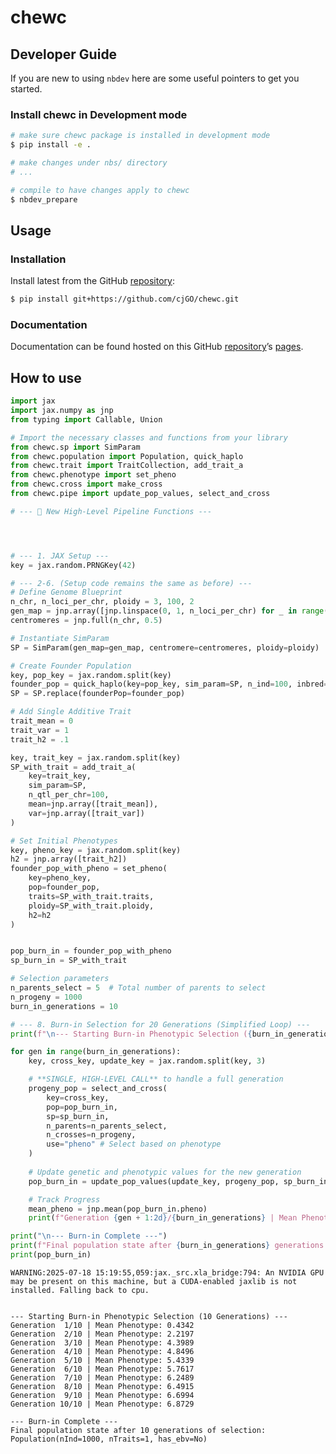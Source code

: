 # chewc


<!-- WARNING: THIS FILE WAS AUTOGENERATED! DO NOT EDIT! -->

## Developer Guide

If you are new to using `nbdev` here are some useful pointers to get you
started.

### Install chewc in Development mode

``` sh
# make sure chewc package is installed in development mode
$ pip install -e .

# make changes under nbs/ directory
# ...

# compile to have changes apply to chewc
$ nbdev_prepare
```

## Usage

### Installation

Install latest from the GitHub
[repository](https://github.com/cjGO/chewc):

``` sh
$ pip install git+https://github.com/cjGO/chewc.git
```

### Documentation

Documentation can be found hosted on this GitHub
[repository](https://github.com/cjGO/chewc)’s
[pages](https://cjGO.github.io/chewc/).

## How to use

``` python
import jax
import jax.numpy as jnp
from typing import Callable, Union

# Import the necessary classes and functions from your library
from chewc.sp import SimParam
from chewc.population import Population, quick_haplo
from chewc.trait import TraitCollection, add_trait_a
from chewc.phenotype import set_pheno
from chewc.cross import make_cross
from chewc.pipe import update_pop_values, select_and_cross

# --- 🧬 New High-Level Pipeline Functions ---




# --- 1. JAX Setup ---
key = jax.random.PRNGKey(42)

# --- 2-6. (Setup code remains the same as before) ---
# Define Genome Blueprint
n_chr, n_loci_per_chr, ploidy = 3, 100, 2
gen_map = jnp.array([jnp.linspace(0, 1, n_loci_per_chr) for _ in range(n_chr)])
centromeres = jnp.full(n_chr, 0.5)

# Instantiate SimParam
SP = SimParam(gen_map=gen_map, centromere=centromeres, ploidy=ploidy)

# Create Founder Population
key, pop_key = jax.random.split(key)
founder_pop = quick_haplo(key=pop_key, sim_param=SP, n_ind=100, inbred=False)
SP = SP.replace(founderPop=founder_pop)

# Add Single Additive Trait
trait_mean = 0
trait_var = 1
trait_h2 = .1

key, trait_key = jax.random.split(key)
SP_with_trait = add_trait_a(
    key=trait_key,
    sim_param=SP,
    n_qtl_per_chr=100,
    mean=jnp.array([trait_mean]),
    var=jnp.array([trait_var])
)

# Set Initial Phenotypes
key, pheno_key = jax.random.split(key)
h2 = jnp.array([trait_h2])
founder_pop_with_pheno = set_pheno(
    key=pheno_key,
    pop=founder_pop,
    traits=SP_with_trait.traits,
    ploidy=SP_with_trait.ploidy,
    h2=h2
)


pop_burn_in = founder_pop_with_pheno
sp_burn_in = SP_with_trait

# Selection parameters
n_parents_select = 5  # Total number of parents to select
n_progeny = 1000
burn_in_generations = 10

# --- 8. Burn-in Selection for 20 Generations (Simplified Loop) ---
print(f"\n--- Starting Burn-in Phenotypic Selection ({burn_in_generations} Generations) ---")

for gen in range(burn_in_generations):
    key, cross_key, update_key = jax.random.split(key, 3)

    # **SINGLE, HIGH-LEVEL CALL** to handle a full generation
    progeny_pop = select_and_cross(
        key=cross_key,
        pop=pop_burn_in,
        sp=sp_burn_in,
        n_parents=n_parents_select,
        n_crosses=n_progeny,
        use="pheno" # Select based on phenotype
    )
    
    # Update genetic and phenotypic values for the new generation
    pop_burn_in = update_pop_values(update_key, progeny_pop, sp_burn_in, h2=h2)

    # Track Progress
    mean_pheno = jnp.mean(pop_burn_in.pheno)
    print(f"Generation {gen + 1:2d}/{burn_in_generations} | Mean Phenotype: {mean_pheno:.4f}")

print("\n--- Burn-in Complete ---")
print(f"Final population state after {burn_in_generations} generations of selection:")
print(pop_burn_in)
```

    WARNING:2025-07-18 15:19:55,059:jax._src.xla_bridge:794: An NVIDIA GPU may be present on this machine, but a CUDA-enabled jaxlib is not installed. Falling back to cpu.


    --- Starting Burn-in Phenotypic Selection (10 Generations) ---
    Generation  1/10 | Mean Phenotype: 0.4342
    Generation  2/10 | Mean Phenotype: 2.2197
    Generation  3/10 | Mean Phenotype: 4.3989
    Generation  4/10 | Mean Phenotype: 4.8496
    Generation  5/10 | Mean Phenotype: 5.4339
    Generation  6/10 | Mean Phenotype: 5.7617
    Generation  7/10 | Mean Phenotype: 6.2489
    Generation  8/10 | Mean Phenotype: 6.4915
    Generation  9/10 | Mean Phenotype: 6.6994
    Generation 10/10 | Mean Phenotype: 6.8729

    --- Burn-in Complete ---
    Final population state after 10 generations of selection:
    Population(nInd=1000, nTraits=1, has_ebv=No)
